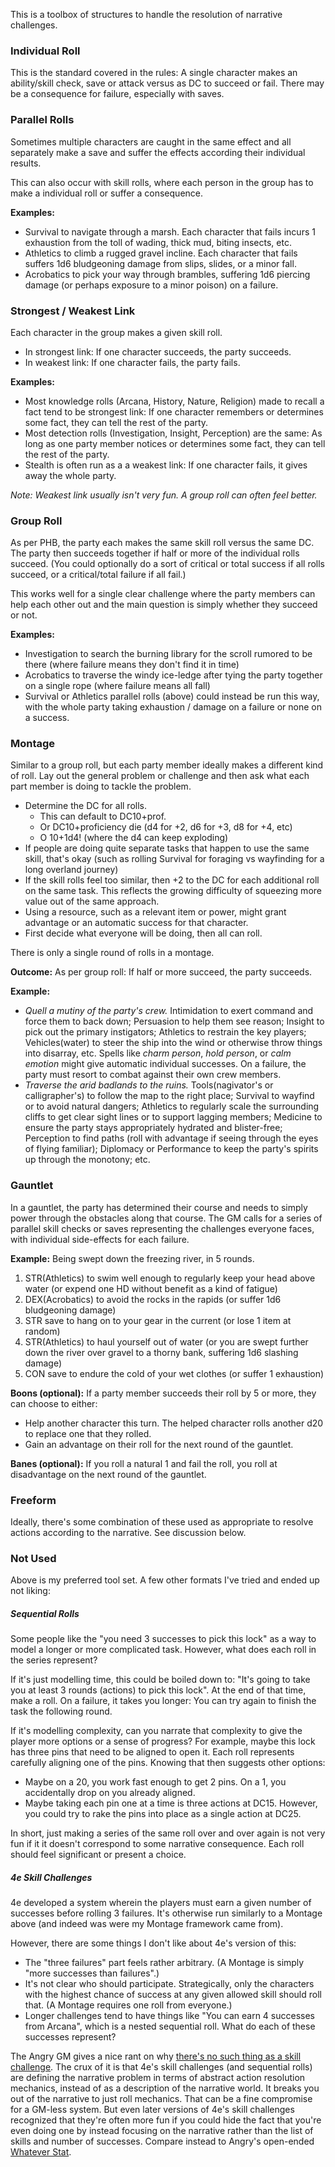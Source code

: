 This is a toolbox of structures to handle the resolution of narrative challenges.

### Individual Roll

This is the standard covered in the rules: A single character makes an ability/skill check, save or attack versus as DC to succeed or fail.  There may be a consequence for failure, especially with saves.

### Parallel Rolls

Sometimes multiple characters are caught in the same effect and all separately make a save and suffer the effects according their individual results.

This can also occur with skill rolls, where each person in the group has to make a individual roll or suffer a consequence.

**Examples:**
+ Survival to navigate through a marsh. Each character that fails incurs 1 exhaustion from the toll of wading, thick mud, biting insects, etc.
+ Athletics to climb a rugged gravel incline.  Each character that fails suffers 1d6 bludgeoning damage from slips, slides, or a minor fall.
+ Acrobatics to pick your way through brambles, suffering 1d6 piercing damage (or perhaps exposure to a minor poison) on a failure.

### Strongest / Weakest Link

Each character in the group makes a given skill roll.

+ In strongest link: If one character succeeds, the party succeeds.
+ In weakest link: If one character fails, the party fails.

**Examples:**
+ Most knowledge rolls (Arcana, History, Nature, Religion) made to recall a fact tend to be strongest link: If one character remembers or determines some fact, they can tell the rest of the party.
+ Most detection rolls (Investigation, Insight, Perception) are the same: As long as one party member notices or determines some fact, they can tell the rest of the party.
+ Stealth is often run as a a weakest link: If one character fails, it gives away the whole party.

*Note: Weakest link usually isn't very fun. A group roll can often feel better.*

### Group Roll

As per PHB, the party each makes the same skill roll versus the same DC.  The party then succeeds together if half or more of the individual rolls succeed. (You could optionally do a sort of critical or total success if all rolls succeed, or a critical/total failure if all fail.)

This works well for a single clear challenge where the party members can help each other out and the main question is simply whether they succeed or not.  

**Examples:** 
+ Investigation to search the burning library for the scroll rumored to be there (where failure means they don't find it in time)
+ Acrobatics to traverse the windy ice-ledge after tying the party together on a single rope (where failure means all fall)
+ Survival or Athletics parallel rolls (above) could instead be run this way, with the whole party taking exhaustion / damage on a failure or none on a success.

### Montage

Similar to a group roll, but each party member ideally makes a different kind of roll.  Lay out the general problem or challenge and then ask what each part member is doing to tackle the problem.

* Determine the DC for all rolls.  
	* This can default to DC10+prof.
	* Or DC10+proficiency die (d4 for +2, d6 for +3, d8 for +4, etc)
	* O 10+1d4! (where the d4 can keep exploding)
* If people are doing quite separate tasks that happen to use the same skill, that's okay (such as rolling Survival for foraging vs wayfinding for a long overland journey)
* If the skill rolls feel too similar, then +2 to the DC for each additional roll on the same task.  This reflects the growing difficulty of squeezing more value out of the same approach.
* Using a resource, such as a relevant item or power, might grant advantage or an automatic success for that character.
* First decide what everyone will be doing, then all can roll.

There is only a single round of rolls in a montage.

**Outcome:** As per group roll: If half or more succeed, the party succeeds.

**Example:** 
* *Quell a mutiny of the party's crew.* Intimidation to exert command and force them to back down; Persuasion to help them see reason; Insight to pick out the primary instigators; Athletics to restrain the key players; Vehicles(water) to steer the ship into the wind or otherwise throw things into disarray, etc.  Spells like *charm person*, *hold person*, or *calm emotion* might give automatic individual successes.  On a failure, the party must resort to combat against their own crew members.
* *Traverse the arid badlands to the ruins.*  Tools(nagivator's or calligrapher's) to follow the  map to the right place; Survival to wayfind or to avoid natural dangers; Athletics to regularly scale the surrounding cliffs to get clear sight lines or to support lagging members; Medicine to ensure the party stays appropriately hydrated and blister-free;  Perception to find paths (roll with advantage if seeing through the eyes of flying familiar); Diplomacy or Performance to keep the party's spirits up through the monotony; etc.

### Gauntlet

In a gauntlet, the party has determined their course and needs to simply power through the obstacles along that course. The GM calls for a series of parallel skill checks or saves representing the challenges everyone faces, with individual side-effects for each failure.

**Example:** Being swept down the freezing river, in 5 rounds.
1. STR(Athletics) to swim well enough to regularly keep your head above water (or expend one HD without benefit as a kind of fatigue)
2. DEX(Acrobatics) to avoid the rocks in the rapids (or suffer 1d6 bludgeoning damage)
3. STR save to hang on to your gear in the current (or lose 1 item at random)
4. STR(Athletics) to haul yourself out of water (or you are swept further down the river over gravel to a thorny bank, suffering 1d6 slashing damage)
5. CON save to endure the cold of your wet clothes (or suffer 1 exhaustion)

**Boons (optional):** If a party member succeeds their roll by 5 or more, they can choose to either: 
+ Help another character this turn.  The helped character rolls another d20 to replace one that they rolled.
+ Gain an advantage on their roll for the next round of the gauntlet.  

**Banes (optional):** If you roll a natural 1 and fail the roll, you roll at disadvantage on the next round of the gauntlet.

### Freeform

Ideally, there's some combination of these used as appropriate to resolve actions according to the narrative.  See discussion below.

### Not Used

Above is my preferred tool set. A few other formats I've tried and ended up not liking:

##### Sequential Rolls

Some people like the "you need 3 successes to pick this lock" as a way to model a longer or more complicated task. However, what does each roll in the series represent? 

If it's just modelling time, this could be boiled down to: "It's going to take you at least 3 rounds (actions) to pick this lock".  At the end of that time, make a roll. On a failure, it takes you longer: You can try again to finish the task the following round.  

If it's modelling complexity, can you narrate that complexity to give the player more options or a sense of progress?  For example, maybe this lock has three pins that need to be aligned to open it.  Each roll represents carefully aligning one of the pins.  Knowing that then suggests other options:

* Maybe on a 20, you work fast enough to get 2 pins.  On a 1, you accidentally drop on you already aligned.
* Maybe taking each pin one at a time is three actions at DC15.  However, you could try to rake the pins into place as a single action at DC25.

In short, just making a series of the same roll over and over again is not very fun if it it doesn't correspond to some narrative consequence.  Each roll should feel significant or present a choice.

##### 4e Skill Challenges

4e developed a system wherein the players must earn a given number of successes before rolling 3 failures.  It's otherwise run similarly to a Montage above (and indeed was were my Montage framework came from).

However, there are some things I don't like about 4e's version of this:

+ The "three failures" part feels rather arbitrary.  (A Montage is simply "more successes than failures".)
+ It's not clear who should participate.  Strategically, only the characters with the highest chance of success at any given allowed skill should roll that.  (A Montage requires one roll from everyone.)
+ Longer challenges tend to have things like "You can earn 4 successes from Arcana", which is a nested sequential roll.  What do each of these successes represent?

The Angry GM gives a nice rant on why [there's no such thing as a skill challenge](https://theangrygm.com/no-skill-challenges/).  The crux of it is that 4e's skill challenges (and sequential rolls) are defining the narrative problem in terms of abstract action resolution mechanics, instead of as a description of the narrative world. It breaks you out of the narrative to just roll mechanics. That can be a fine compromise for a GM-less system.  But even later versions of 4e's skill challenges recognized that they're often more fun if you could hide the fact that you're even doing one by instead focusing on the narrative rather than the list of skills and number of successes.  Compare instead to Angry's open-ended [Whatever Stat](https://theangrygm.com/the-whatever-stat/).
